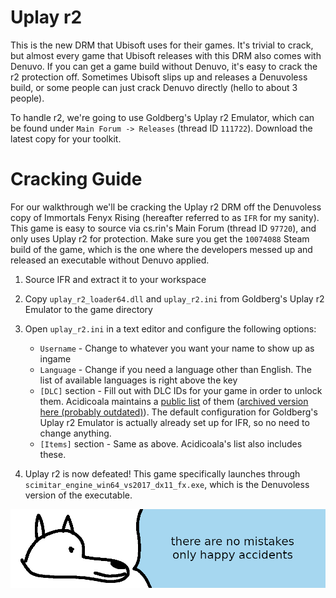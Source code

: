 # **Uplay r2**

This is the new DRM that Ubisoft uses for their games. It's trivial to crack, but almost every game that Ubisoft releases with this DRM also comes with Denuvo. If you can get a game build without Denuvo, it's easy to crack the r2 protection off. Sometimes Ubisoft slips up and releases a Denuvoless build, or some people can just crack Denuvo directly (hello to about 3 people).

To handle r2, we're going to use Goldberg's Uplay r2 Emulator, which can be found under `Main Forum -> Releases` (thread ID `111722`). Download the latest copy for your toolkit.

# Cracking Guide

For our walkthrough we'll be cracking the Uplay r2 DRM off the Denuvoless copy of Immortals Fenyx Rising (hereafter referred to as `IFR` for my sanity). This game is easy to source via cs.rin's Main Forum (thread ID `97720`), and only uses Uplay r2 for protection. Make sure you get the `10074088` Steam build of the game, which is the one where the developers messed up and released an executable without Denuvo applied.

1. Source IFR and extract it to your workspace

2. Copy `uplay_r2_loader64.dll` and `uplay_r2.ini` from Goldberg's Uplay r2 Emulator to the game directory

3. Open `uplay_r2.ini` in a text editor and configure the following options:
    - `Username` - Change to whatever you want your name to show up as ingame
    - `Language` - Change if you need a language other than English. The list of available languages is right above the key
    - `[DLC]` section - Fill out with DLC IDs for your game in order to unlock them. Acidicoala maintains a [public list](https://github.com/acidicoala/public-entitlements/blob/main/ubisoft/v1/products.jsonc) of them ([archived version here (probably outdated)](https://archive.ph/cfrgE)). The default configuration for Goldberg's Uplay r2 Emulator is actually already set up for IFR, so no need to change anything.
    - `[Items]` section - Same as above. Acidicoala's list also includes these.

4. Uplay r2 is now defeated! This game specifically launches through `scimitar_engine_win64_vs2017_dx11_fx.exe`, which is the Denuvoless version of the executable.

![wise yote channels his inner bob ross](images/ubisoftsmistakes.png "wise yote channels his inner bob ross")
